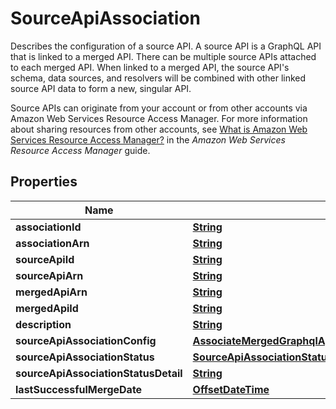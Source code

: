 

# SourceApiAssociation

<p>Describes the configuration of a source API. A source API is a GraphQL API that is linked to a merged API. There can be multiple source APIs attached to each merged API. When linked to a merged API, the source API's schema, data sources, and resolvers will be combined with other linked source API data to form a new, singular API. </p> <p>Source APIs can originate from your account or from other accounts via Amazon Web Services Resource Access Manager. For more information about sharing resources from other accounts, see <a href=\"https://docs.aws.amazon.com/ram/latest/userguide/what-is.html\">What is Amazon Web Services Resource Access Manager?</a> in the <i>Amazon Web Services Resource Access Manager</i> guide.</p>

## Properties

| Name | Type | Description | Notes |
|------------ | ------------- | ------------- | -------------|
|**associationId** | [**String**](String.md) |  |  [optional] |
|**associationArn** | [**String**](String.md) |  |  [optional] |
|**sourceApiId** | [**String**](String.md) |  |  [optional] |
|**sourceApiArn** | [**String**](String.md) |  |  [optional] |
|**mergedApiArn** | [**String**](String.md) |  |  [optional] |
|**mergedApiId** | [**String**](String.md) |  |  [optional] |
|**description** | [**String**](String.md) |  |  [optional] |
|**sourceApiAssociationConfig** | [**AssociateMergedGraphqlApiRequestSourceApiAssociationConfig**](AssociateMergedGraphqlApiRequestSourceApiAssociationConfig.md) |  |  [optional] |
|**sourceApiAssociationStatus** | [**SourceApiAssociationStatus**](SourceApiAssociationStatus.md) |  |  [optional] |
|**sourceApiAssociationStatusDetail** | [**String**](String.md) |  |  [optional] |
|**lastSuccessfulMergeDate** | [**OffsetDateTime**](OffsetDateTime.md) |  |  [optional] |



